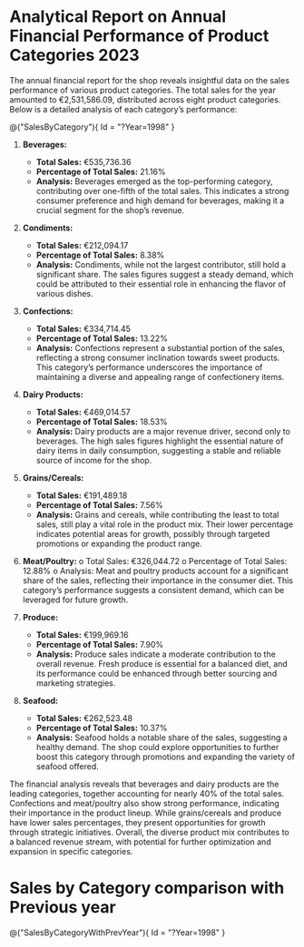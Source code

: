 # Analytical Report on Annual Financial Performance of Product Categories 2023

<style>
    .markdown-body .layout-area:has(.sales-by-category-chart) {
        float: right;
        width: 50%;
        min-width: 650px;
        max-width: 650px;
        max-height: 300px;
        margin: 10px;
    }
</style>

The annual financial report for the shop reveals insightful data on the sales performance of various product categories. The total sales for the year amounted to €2,531,586.09, distributed across eight product categories. Below is a detailed analysis of each category’s performance:

@("SalesByCategory"){ Id = "?Year=1998" }

1. **Beverages:**
   - **Total Sales:** €535,736.36
   - **Percentage of Total Sales:** 21.16%
   - **Analysis:** Beverages emerged as the top-performing category, contributing over one-fifth of the total sales. This indicates a strong consumer preference and high demand for beverages, making it a crucial segment for the shop’s revenue.

2. **Condiments:**
   - **Total Sales:** €212,094.17
   - **Percentage of Total Sales:** 8.38%
   - **Analysis:** Condiments, while not the largest contributor, still hold a significant share. The sales figures suggest a steady demand, which could be attributed to their essential role in enhancing the flavor of various dishes.

3. **Confections:**
   - **Total Sales:** €334,714.45
   - **Percentage of Total Sales:** 13.22%
   - **Analysis:** Confections represent a substantial portion of the sales, reflecting a strong consumer inclination towards sweet products. This category’s performance underscores the importance of maintaining a diverse and appealing range of confectionery items.

4. **Dairy Products:**
   - **Total Sales:** €469,014.57
   - **Percentage of Total Sales:** 18.53%
   - **Analysis:** Dairy products are a major revenue driver, second only to beverages. The high sales figures highlight the essential nature of dairy items in daily consumption, suggesting a stable and reliable source of income for the shop.

5. **Grains/Cereals:**
   - **Total Sales:** €191,489.18
   - **Percentage of Total Sales:** 7.56%
   - **Analysis:** Grains and cereals, while contributing the least to total sales, still play a vital role in the product mix. Their lower percentage indicates potential areas for growth, possibly through targeted promotions or expanding the product range.

6. **Meat/Poultry:**
o	Total Sales: €326,044.72
o	Percentage of Total Sales: 12.88%
o	Analysis: Meat and poultry products account for a significant share of the sales, reflecting their importance in the consumer diet. This category’s performance suggests a consistent demand, which can be leveraged for future growth.

7. **Produce:**
    - **Total Sales:** €199,969.16
    - **Percentage of Total Sales:** 7.90%
    - **Analysis:** Produce sales indicate a moderate contribution to the overall revenue. Fresh produce is essential for a balanced diet, and its performance could be enhanced through better sourcing and marketing strategies.

8. **Seafood:**
    - **Total Sales:** €262,523.48
    - **Percentage of Total Sales:** 10.37%
    - **Analysis:** Seafood holds a notable share of the sales, suggesting a healthy demand. The shop could explore opportunities to further boost this category through promotions and expanding the variety of seafood offered.

The financial analysis reveals that beverages and dairy products are the leading categories, together accounting for nearly 40% of the total sales. Confections and meat/poultry also show strong performance, indicating their importance in the product lineup. While grains/cereals and produce have lower sales percentages, they present opportunities for growth through strategic initiatives. Overall, the diverse product mix contributes to a balanced revenue stream, with potential for further optimization and expansion in specific categories.


# Sales by Category comparison with Previous year

@("SalesByCategoryWithPrevYear"){ Id = "?Year=1998" }